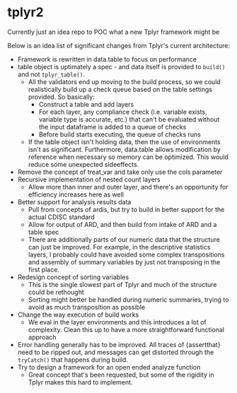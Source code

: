 # tplyr2
Currently just an idea repo to POC what a new Tplyr framework might be

Below is an idea list of significant changes from Tplyr's current architecture:

- Framework is rewritten in data.table to focus on performance
- table object is uptimately a spec - and data itself is provided to `build()` and not `tplyr_table()`.
   - All the validators end up moving to the build process, so we could realistically build up a check queue based on the table settings provided. So basically:
      - Construct a table and add layers
      - For each layer, any compliance check (i.e. variable exists, variable type is accurate, etc.) that can't be evaluated without the input dataframe is added to a queue of checks
      - Before build starts executing, the queue of checks runs
   - If the table object isn't holding data, then the use of environments isn't as significant. Furthermore, data.table allows modification by reference when necessary so memory can be optimized. This would reduce some unexpected sideeffects. 
- Remove the concept of treat_var and take only use the cols parameter
- Recursive implementation of nested count layers
  - Allow more than inner and outer layer, and there's an opportunity for efficiency increases here as well
- Better support for analysis results data
  - Pull from concepts of ardis, but try to build in better support for the actual CDISC standard
  - Allow for output of ARD, and then build from intake of ARD and a table spec
  - There are additionally parts of our numeric data that the structure can just be improved. For example, in the descriptive statistics layers, I probably could have avoided some complex transpositions and assembly of summary variables by just not transposing in the first place.
- Redesign concept of sorting variables
  - This is the single slowest part of Tplyr and much of the structure could be rethought
  - Sorting might better be handled during numeric summaries, trying to avoid as much transposition as possible
- Change the way execution of build works
  - We eval in the layer environments and this introduces a lot of complexity. Clean this up to have a more straightforward functional approach
- Error handling generally has to be improved. All traces of {assertthat} need to be ripped out, and messages can get distorted through the `tryCatch()` that happens during build.
- Try to design a framework for an open ended analyze function
  - Great concept that's been requested, but some of the rigidity in Tplyr makes this hard to implement.
